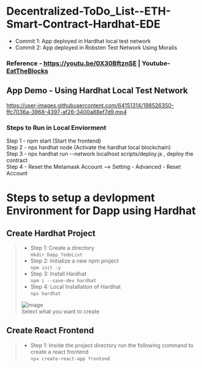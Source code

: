 # Decentralized-ToDo_List--ETH-Smart-Contract-Hardhat-EDE
- Commit 1: App deployed in Hardhat local test network
- Commit 2: App deployed in Robsten Test Network Using Moralis  

### Reference - https://youtu.be/0X30BftznSE | Youtube- [EatTheBlocks](https://www.youtube.com/c/EatTheBlocks) 

## App Demo - Using Hardhat Local Test Network



https://user-images.githubusercontent.com/64151314/198526350-ffc7036a-3968-4397-af26-3400a88ef7d9.mp4

### Steps to Run in Local Enviorment
Step 1 - npm start (Start the frontend)  
Step 2 - npx hardhat node (Activate the hardhat local blockchain)  
Step 3 - npx hardhat run --network localhost scripts/deploy.js , deploy the contract  
Step 4 - Reset the Metamask Account --> Setting - Advanced - Reset Account


        
# Steps to setup a devlopment Environment for Dapp using Hardhat 
## Create Hardhat Project
>- Step 1:
 Create a directory  
```mkdir Dapp_TodoList```
>- Step 2: Initialize a new npm project  
```npm init -y```
>- Step 3: Install Hardhat  
```npm i --save-dev hardhat```
>- Step 4: Local Installation of Hardhat  
```npx hardhat```   
>  
> ![image](https://user-images.githubusercontent.com/64151314/188880178-2e5d4958-4192-4abb-9e6d-c4d5ba3972c7.png)   
> Select what you want to create
  
  ## Create React Frontend
>- Step 1: Inside the project directory run the following command to create a react frontend  
```npx create-react-app frontend```  
